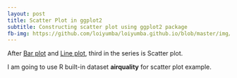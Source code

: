 ```yaml
---
layout: post
title: Scatter Plot in ggplot2
subtitle: Constructing scatter plot using ggplot2 package
fb-img: https://github.com/loiyumba/loiyumba.github.io/blob/master/img/ScatterPlot/final.png
---    
```


After [Bar plot](http://loiyumba.github.io/2016-08-01-eurocup2016vis/) and [Line plot](http://loiyumba.github.io/2016-08-13-LinePlots/),
third in the series is Scatter plot.     

I am going to use R built-in dataset **airquality** for scatter plot example.    



